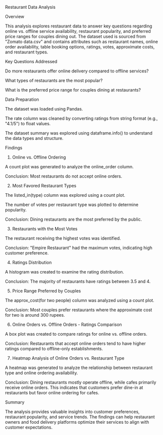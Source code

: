 Restaurant Data Analysis

Overview

This analysis explores restaurant data to answer key questions regarding online vs. offline service availability, restaurant popularity, and preferred price ranges for couples dining out. The dataset used is sourced from "Zomato data.csv" and contains attributes such as restaurant names, online order availability, table booking options, ratings, votes, approximate costs, and restaurant types.

Key Questions Addressed

Do more restaurants offer online delivery compared to offline services?

What types of restaurants are the most popular?

What is the preferred price range for couples dining at restaurants?

Data Preparation

The dataset was loaded using Pandas.

The rate column was cleaned by converting ratings from string format (e.g., "4.1/5") to float values.

The dataset summary was explored using dataframe.info() to understand the data types and structure.

Findings

1. Online vs. Offline Ordering

A count plot was generated to analyze the online_order column.

Conclusion: Most restaurants do not accept online orders.

2. Most Favored Restaurant Types

The listed_in(type) column was explored using a count plot.

The number of votes per restaurant type was plotted to determine popularity.

Conclusion: Dining restaurants are the most preferred by the public.

3. Restaurants with the Most Votes

The restaurant receiving the highest votes was identified.

Conclusion: "Empire Restaurant" had the maximum votes, indicating high customer preference.

4. Ratings Distribution

A histogram was created to examine the rating distribution.

Conclusion: The majority of restaurants have ratings between 3.5 and 4.

5. Price Range Preferred by Couples

The approx_cost(for two people) column was analyzed using a count plot.

Conclusion: Most couples prefer restaurants where the approximate cost for two is around 300 rupees.

6. Online Orders vs. Offline Orders - Ratings Comparison

A box plot was created to compare ratings for online vs. offline orders.

Conclusion: Restaurants that accept online orders tend to have higher ratings compared to offline-only establishments.

7. Heatmap Analysis of Online Orders vs. Restaurant Type

A heatmap was generated to analyze the relationship between restaurant type and online ordering availability.

Conclusion: Dining restaurants mostly operate offline, while cafes primarily receive online orders. This indicates that customers prefer dine-in at restaurants but favor online ordering for cafes.

Summary

The analysis provides valuable insights into customer preferences, restaurant popularity, and service trends. The findings can help restaurant owners and food delivery platforms optimize their services to align with customer expectations.

